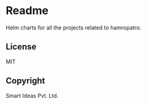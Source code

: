 # Readme
Helm charts for all the projects related to hamropatro.

## License
MIT

## Copyright
Smart Ideas Pvt. Ltd.